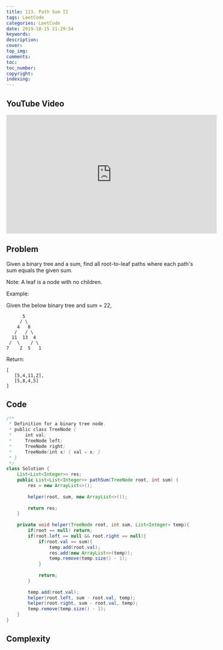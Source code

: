 ```yaml
---
title: 113. Path Sum II
tags: LeetCode
categories: LeetCode
date: 2019-10-15 21:29:54
keywords:
description:
cover:
top_img:
comments:
toc:
toc_number:
copyright:
indexing:
---
```

## YouTube Video
<iframe width="560" height="315" src="https://www.youtube.com/embed/thQmr2pYGss" frameborder="0" allow="accelerometer; autoplay; encrypted-media; gyroscope; picture-in-picture" allowfullscreen></iframe>

## Problem
Given a binary tree and a sum, find all root-to-leaf paths where each path's sum equals the given sum.

Note: A leaf is a node with no children.

Example:

Given the below binary tree and sum = 22,
```
      5
     / \
    4   8
   /   / \
  11  13  4
 /  \    / \
7    2  5   1
```
Return:
```
[
   [5,4,11,2],
   [5,8,4,5]
]
```
## Code
```java
/**
 * Definition for a binary tree node.
 * public class TreeNode {
 *     int val;
 *     TreeNode left;
 *     TreeNode right;
 *     TreeNode(int x) { val = x; }
 * }
 */
class Solution {
    List<List<Integer>> res;
    public List<List<Integer>> pathSum(TreeNode root, int sum) {
        res = new ArrayList<>();
        
        helper(root, sum, new ArrayList<>());
        
        return res;
    }
    
    private void helper(TreeNode root, int sum, List<Integer> temp){
        if(root == null) return;
        if(root.left == null && root.right == null){
            if(root.val == sum){
                temp.add(root.val);
                res.add(new ArrayList<>(temp));
                temp.remove(temp.size() - 1);
            }
            
            return;
        }
        
        temp.add(root.val);
        helper(root.left, sum - root.val, temp);
        helper(root.right, sum - root.val, temp);
        temp.remove(temp.size() - 1);
    }
}
```

## Complexity
